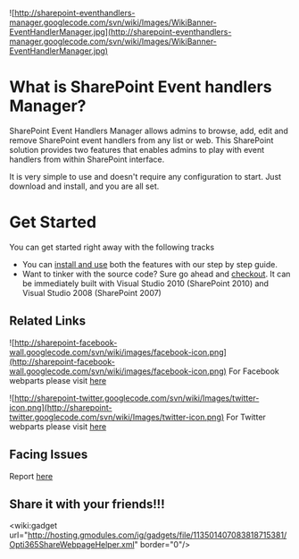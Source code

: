 ![http://sharepoint-eventhandlers-manager.googlecode.com/svn/wiki/Images/WikiBanner-EventHandlerManager.jpg](http://sharepoint-eventhandlers-manager.googlecode.com/svn/wiki/Images/WikiBanner-EventHandlerManager.jpg)


# What is SharePoint Event handlers Manager? #

SharePoint Event Handlers Manager allows admins to browse, add, edit and remove SharePoint event handlers from any list or web. This SharePoint solution provides two features that enables admins to play with event handlers from within SharePoint interface.


It is very simple to use and doesn't require any configuration to start. Just download and install, and you are all set.


# Get Started #

You can get started right away with the following tracks

  * You can [install and use](GettingStarted.md) both the features with our step by step guide.
  * Want to tinker with the source code? Sure go ahead and [checkout](http://code.google.com/p/sharepoint-eventhandlers-manager/source/checkout). It can be immediately built with Visual Studio 2010 (SharePoint 2010) and Visual Studio 2008 (SharePoint 2007)

## Related Links ##
![http://sharepoint-facebook-wall.googlecode.com/svn/wiki/images/facebook-icon.png](http://sharepoint-facebook-wall.googlecode.com/svn/wiki/images/facebook-icon.png)
For Facebook webparts please visit [here](http://code.google.com/p/sharepoint-facebook-wall/)

![http://sharepoint-twitter.googlecode.com/svn/wiki/Images/twitter-icon.png](http://sharepoint-twitter.googlecode.com/svn/wiki/Images/twitter-icon.png)
For Twitter webparts please visit [here](http://code.google.com/p/sharepoint-twitter/)


## Facing Issues ##
Report [here](http://code.google.com/p/sharepoint-eventhandlers-manager/issues/entry)

## Share it with your friends!!! ##
&lt;wiki:gadget url="http://hosting.gmodules.com/ig/gadgets/file/113501407083818715381/Opti365ShareWebpageHelper.xml" border="0"/&gt;
